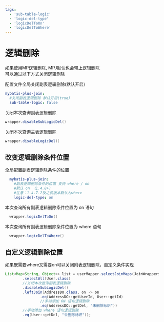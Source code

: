 ```yaml
---
tags:
  - 'sub-table-logic'
  - 'logic-del-type'
  - 'logicDelToOn'
  - 'logicDelToWhere'
---
```


# 逻辑删除


如果使用MP逻辑删除, MPJ默认也会带上逻辑删除  
可以通过以下方式关闭逻辑删除

配置文件全局关闭副表逻辑删除(默认开启)
  ```yaml
  mybatis-plus-join:
    #关闭副表逻辑删除 默认开启(true)
    sub-table-logic: false
  ```
关闭本次查询副表逻辑删除
  ```java
  wrapper.disableSubLogicDel()
  ```
关闭本次查询主表逻辑删除
  ```java
  wrapper.disableLogicDel()
  ```


## 改变逻辑删除条件位置

全局配置副表逻辑删除条件的位置 <Badge type="tip" text="1.4.4+" vertical="top" />
  ```yaml
    mybatis-plus-join:
      #副表逻辑删除条件的位置 支持 where / on  
      #默认 on （1.4.8+） 
      #注意：1.4.7.2及之前版本默认为where
      logic-del-type: on
  ```
本次查询所有副表逻辑删除条件位置为 on 语句 <Badge type="tip" text="1.4.4+" vertical="top" />
  ```java
    wrapper.logicDelToOn()
  ```
本次查询所有副表逻辑删除条件位置为 where 语句 <Badge type="tip" text="1.4.4+" vertical="top" />
  ```java
    wrapper.logicDelToWhere()
  ```

## 自定义逻辑删除位置

如果既需要where又需要on可以关闭附表逻辑删除，自定义条件实现
```java
List<Map<String, Object>> list = userMapper.selectJoinMaps(JoinWrappers.lambda(User.class)
        .selectAll(User.class)
        //关闭本次查询副表逻辑删除
        .disableSubLogicDel()
        .leftJoin(AddressDO.class, on -> on
                .eq(AddressDO::getUserId, User::getId)
                //手动添加 ON 语句逻辑删除
                .eq(AddressDO::getDel, "未删除标识"))
        //手动添加 where 语句逻辑删除
        .eq(User::getDel, "未删除标识"));
```
